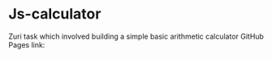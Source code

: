 # Js-calculator
Zuri task which involved building a simple basic arithmetic calculator 
GitHub Pages link: 
